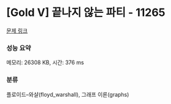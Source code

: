 # [Gold V] 끝나지 않는 파티 - 11265 

[문제 링크](https://www.acmicpc.net/problem/11265) 

### 성능 요약

메모리: 26308 KB, 시간: 376 ms

### 분류

플로이드–와샬(floyd_warshall), 그래프 이론(graphs)

